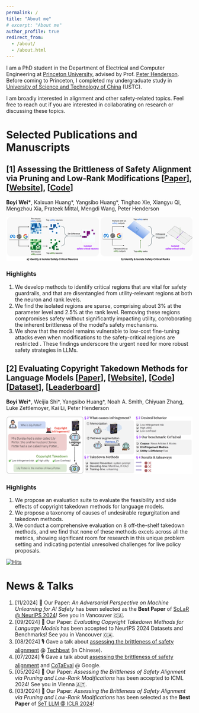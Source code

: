 ```yaml
---
permalink: /
title: "About me"
# excerpt: "About me"
author_profile: true
redirect_from: 
  - /about/
  - /about.html
---
```


I am a PhD student in the Department of Electrical and Computer Engineering at [Princeton University](https://www.princeton.edu/), advised by Prof. [Peter Henderson](https://www.peterhenderson.co/). Before coming to Princeton, I completed my undergraduate study in [University of Science and Technology of China](https://en.ustc.edu.cn/) (USTC).

I am broadly interested in alignment and other safety-related topics. Feel free to reach out if you are interested in collaborating on research or discussing these topics.


# Selected Publications and Manuscripts

## [1] Assessing the Brittleness of Safety Alignment via Pruning and Low-Rank Modifications [[Paper](https://arxiv.org/abs/2402.05162)], [[Website](https://boyiwei.com/alignment-attribution)], [[Code](https://github.com/boyiwei/alignment-attribution-code)] 

**Boyi Wei\***, Kaixuan Huang\*, Yangsibo Huang\*, Tinghao Xie, Xiangyu Qi, Mengzhou Xia, Prateek Mittal, Mengdi Wang, Peter Henderson

![image](images/alignment-attribution-main.png)

### Highlights
1. We develop methods to identify critical regions that are vital for safety guardrails, and that are disentangled from utility-relevant regions at both the neuron and rank levels.
2. We find the isolated regions are sparse, comprising about 3% at the parameter level and 2.5% at the rank level. Removing these regions compromises safety without significantly impacting utility, corroborating the inherent brittleness of the model's safety mechanisms.
3. We show that the model remains vulnerable to low-cost fine-tuning attacks even when modifications to the safety-critical regions are restricted . These findings underscore the urgent need for more robust safety strategies in LLMs.


## [2] Evaluating Copyright Takedown Methods for Language Models [[Paper](https://arxiv.org/pdf/2406.18664)], [[Website](https://cotaeval.github.io)], [[Code](https://github.com/boyiwei/CoTaEval)] [[Dataset](https://huggingface.co/datasets/boyiwei/CoTaEval)], [[Leaderboard](https://huggingface.co/spaces/boyiwei/CoTaEval_leaderboard)] 

**Boyi Wei\***, Weijia Shi\*, Yangsibo Huang\*, Noah A. Smith, Chiyuan Zhang, Luke Zettlemoyer, Kai Li, Peter Henderson

![image](images/cotaeval.png)

### Highlights
1. We propose an evaluation suite to evaluate the feasibility and side effects of copyright takedown methods for language models.
2. We propose a taxonomy of causes of undesirable regurgitation and takedown methods.
3. We conduct a comprehensive evaluation on 8 off-the-shelf takedown methods, and we find that none of these methods excels across all the metrics, showing significant room for research in this unique problem setting and indicating potential unresolved challenges for live policy proposals.

[![Hits](https://hits.sh/boyiwei.com.svg?label=visitors)](https://hits.sh/boyiwei.com/)

# News & Talks
1.  [11/2024] 🎉 Our Paper: *An Adversarial Perspective on Machine Unlearning for AI Safety* has been selected as the **Best Paper** of [SoLaR @ NeurIPS 2024](https://solar-neurips.github.io/)! See you in Vancouver 🇨🇦.
2.  [09/2024] 🎉 Our Paper: *Evaluating Copyright Takedown Methods for Language Models* has been accepted to NeurIPS 2024 Datasets and Benchmarks! See you in Vancouver 🇨🇦.
3.  [08/2024] 🎙️ Gave a talk about [assessing the brittleness of safety alignment](https://arxiv.org/abs/2402.05162) @ [Techbeat](https://www.techbeat.net/talk-info?id=895) (in Chinese).
4. [07/2024] 🎙️ Gave a talk about [assessing the brittleness of safety alignment](https://arxiv.org/abs/2402.05162) and [CoTaEval](https://arxiv.org/pdf/2406.18664) @ Google.
5. [05/2024] 🎉 Our Paper: *Assessing the Brittleness of Safety Alignment via Pruning and Low-Rank Modifications* has been accepted to ICML 2024! See you in Vienna 🇦🇹.
6. [03/2024] 🎉 Our Paper: *Assessing the Brittleness of Safety Alignment via Pruning and Low-Rank Modifications* has been selected as the **Best Paper** of [SeT LLM @ ICLR 2024](https://set-llm.github.io/)!







